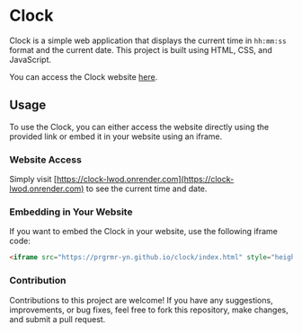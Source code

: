 # Clock

Clock is a simple web application that displays the current time in `hh:mm:ss` format and the current date. This project is built using HTML, CSS, and JavaScript.

You can access the Clock website [here](https://clock-lwod.onrender.com).

## Usage

To use the Clock, you can either access the website directly using the provided link or embed it in your website using an iframe.

### Website Access

Simply visit [https://clock-lwod.onrender.com](https://clock-lwod.onrender.com) to see the current time and date.

### Embedding in Your Website

If you want to embed the Clock in your website, use the following iframe code:

```html
<iframe src="https://prgrmr-yn.github.io/clock/index.html" style="height: 200px; width: 300px;" title="Clock"></iframe>
```

### Contribution

Contributions to this project are welcome! If you have any suggestions, improvements, or bug fixes, feel free to fork this repository, make changes, and submit a pull request.
